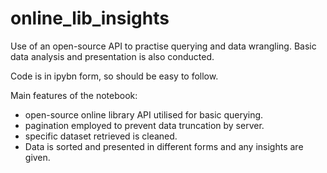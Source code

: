 # online_lib_insights
Use of an open-source API to practise querying and data wrangling. Basic data analysis and presentation is also conducted. 

Code is in ipybn form, so should be easy to follow. 

Main features of the notebook:

- open-source online library API utilised for basic querying.
- pagination employed to prevent data truncation by server.
- specific dataset retrieved is cleaned.
- Data is sorted and presented in different forms and any insights are given.
